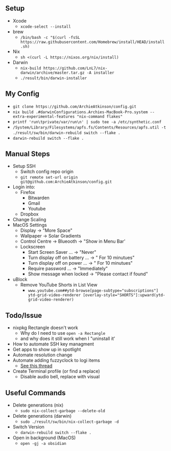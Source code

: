 ## Setup
- Xcode
  - `xcode-select --install`
- brew
  - `/bin/bash -c "$(curl -fsSL https://raw.githubusercontent.com/Homebrew/install/HEAD/install.sh)`
- Nix
  - `sh <(curl -L https://nixos.org/nix/install)`
- Darwin
  - `nix-build https://github.com/LnL7/nix-darwin/archive/master.tar.gz -A installer`
  - `./result/bin/darwin-installer`

## My Config
- `git clone https://github.com/ArchieAtkinson/config.git`
- `nix build .#darwinConfigurations.Archies-MacBook-Pro.system --extra-experimental-features "nix-command flakes"`
- `printf 'run\tprivate/var/run\n' | sudo tee -a /etc/synthetic.conf`
- `/System/Library/Filesystems/apfs.fs/Contents/Resources/apfs.util -t`
`./result/sw/bin/darwin-rebuild switch --flake .`  
- `darwin-rebuild switch --flake .`


## Manual Steps
- Setup SSH
  - Switch config repo origin
  - `git remote set-url origin git@github.com:ArchieAtkinson/config.git`
- Login into:
  - Firefox
    - Bitwarden
    - Gmail
    - Youtube
  - Dropbox
- Change Scaling 
- MacOS Settings
  - Display -> "More Space"
  - Wallpaper -> Solar Gradients
  - Control Centre -> Blueooth -> "Show in Menu Bar'
  - Lockscreen
    - Start Screen Saver ... -> "Never"
    - Turn display off on battery ... -> " For 10 minutues"
    - Turn display off on power ... -> " For 10 minutues"
    - Require password ... -> "Immediately"
    - Show message when locked -> "Please contact <Mobile Number> if found"
- uBlock
  - Remove YouTube Shorts in List View
    - `www.youtube.com##ytd-browse[page-subtype="subscriptions"] ytd-grid-video-renderer [overlay-style="SHORTS"]:upward(ytd-grid-video-renderer)`
  

## Todo/Issue
- nixpkg Rectangle doesn't work
  - Why do I need to use `open -a Rectangle` 
  - and why does it still work when I "uninstall it'
- How to automate SSH key managment
- Get apps to show up in spotlight
- Automate resolution change
- Automate adding fuzzyclock to logi items 
  - [See this thread](https://apple.stackexchange.com/questions/310495/can-login-items-be-added-via-the-command-line-in-high-sierra)
- Create Terminal profile (or find a replace)
  - Disable audio bell, replace with visual  



## Useful Commands
- Delete generations (nix)
  - `sudo nix-collect-garbage --delete-old`
- Delete generations (darwin)
  - `sudo ./result/sw/bin/nix-collect-garbage -d`
- Switch Version
  - `darwin-rebuild switch --flake .`
- Open in background (MacOS)
  - `open -gj -a obsidian`

